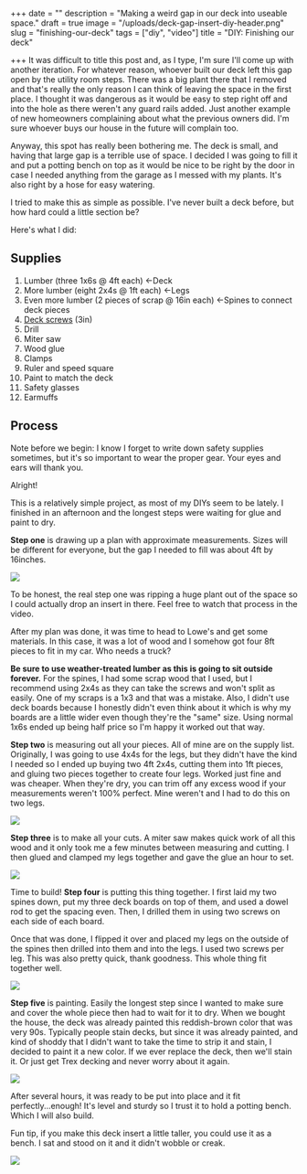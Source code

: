 +++
date = ""
description = "Making a weird gap in our deck into useable space."
draft = true
image = "/uploads/deck-gap-insert-diy-header.png"
slug = "finishing-our-deck"
tags = ["diy", "video"]
title = "DIY: Finishing our deck"

+++
It was difficult to title this post and, as I type, I'm sure I'll come up with another iteration. For whatever reason, whoever built our deck left this gap open by the utility room steps. There was a big plant there that I removed and that's really the only reason I can think of leaving the space in the first place. I thought it was dangerous as it would be easy to step right off and into the hole as there weren't any guard rails added. Just another example of new homeowners complaining about what the previous owners did. I'm sure whoever buys our house in the future will complain too.

Anyway, this spot has really been bothering me. The deck is small, and having that large gap is a terrible use of space. I decided I was going to fill it and put a potting bench on top as it would be nice to be right by the door in case I needed anything from the garage as I messed with my plants. It's also right by a hose for easy watering.

I tried to make this as simple as possible. I've never built a deck before, but how hard could a little section be?

Here's what I did:

## Supplies

 1. Lumber (three 1x6s @ 4ft each) <-Deck
 2. More lumber (eight 2x4s @ 1ft each) <-Legs
 3. Even more lumber (2 pieces of scrap @ 16in each) <-Spines to connect deck pieces
 4. [Deck screws](https://www.lowes.com/pd/Deck-Plus-10-x-3-in-Ceramic-Deck-Screws-40-Count/1001363866) (3in)
 5. Drill
 6. Miter saw
 7. Wood glue
 8. Clamps
 9. Ruler and speed square
10. Paint to match the deck
11. Safety glasses
12. Earmuffs

## Process

Note before we begin: I know I forget to write down safety supplies sometimes, but it's so important to wear the proper gear. Your eyes and ears will thank you.

Alright!

This is a relatively simple project, as most of my DIYs seem to be lately. I finished in an afternoon and the longest steps were waiting for glue and paint to dry.

**Step one** is drawing up a plan with approximate measurements. Sizes will be different for everyone, but the gap I needed to fill was about 4ft by 16inches.

![](/uploads/notes-plan-for-deck-insert.jpg)

To be honest, the real step one was ripping a huge plant out of the space so I could actually drop an insert in there. Feel free to watch that process in the video.

After my plan was done, it was time to head to Lowe's and get some materials. In this case, it was a lot of wood and I somehow got four 8ft pieces to fit in my car. Who needs a truck? 

**Be sure to use weather-treated lumber as this is going to sit outside forever.** For the spines, I had some scrap wood that I used, but I recommend using 2x4s as they can take the screws and won't split as easily. One of my scraps is a 1x3 and that was a mistake. Also, I didn't use deck boards because I honestly didn't even think about it which is why my boards are a little wider even though they're the "same" size. Using normal 1x6s ended up being half price so I'm happy it worked out that way.

**Step two** is measuring out all your pieces. All of mine are on the supply list. Originally, I was going to use 4x4s for the legs, but they didn't have the kind I needed so I ended up buying two 4ft 2x4s, cutting them into 1ft pieces, and gluing two pieces together to create four legs. Worked just fine and was cheaper. When they're dry, you can trim off any excess wood if your measurements weren't 100% perfect. Mine weren't and I had to do this on two legs.

![](/uploads/wood-measured-for-deck.jpg)

**Step three** is to make all your cuts. A miter saw makes quick work of all this wood and it only took me a few minutes between measuring and cutting. I then glued and clamped my legs together and gave the glue an hour to set.

![](/uploads/cut-wood-pieces-for-deck.jpg)

Time to build! **Step four** is putting this thing together. I first laid my two spines down, put my three deck boards on top of them, and used a dowel rod to get the spacing even. Then, I drilled them in using two screws on each side of each board.

Once that was done, I flipped it over and placed my legs on the outside of the spines then drilled into them and into the legs. I used two screws per leg. This was also pretty quick, thank goodness. This whole thing fit together well.

![](/uploads/unpainted-deck-insert.jpg)

**Step five** is painting. Easily the longest step since I wanted to make sure and cover the whole piece then had to wait for it to dry. When we bought the house, the deck was already painted this reddish-brown color that was very 90s. Typically people stain decks, but since it was already painted, and kind of shoddy that I didn't want to take the time to strip it and stain, I decided to paint it a new color. If we ever replace the deck, then we'll stain it.  Or just get Trex decking and never worry about it again.

![](/uploads/painted-deck-insert.jpg)

After several hours, it was ready to be put into place and it fit perfectly...enough! It's level and sturdy so I trust it to hold a potting bench. Which I will also build.

Fun tip, if you make this deck insert a little taller, you could use it as a bench. I sat and stood on it and it didn't wobble or creak.

![](/uploads/finished-and-in-place-deck-insert.jpg)